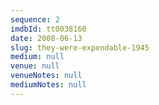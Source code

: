 ```yaml
---
sequence: 2
imdbId: tt0038160
date: 2008-06-13
slug: they-were-expendable-1945
medium: null
venue: null
venueNotes: null
mediumNotes: null
---
```



